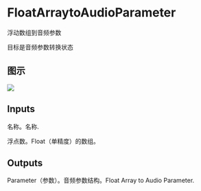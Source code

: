 # FloatArraytoAudioParameter

浮动数组到音频参数

目标是音频参数转换状态

## 图示

![]($-20221218-18064293.png)

## Inputs

名称。名称.

浮点数。Float（单精度）的数组。 

## Outputs

Parameter（参数）。音频参数结构。Float Array to Audio Parameter.
